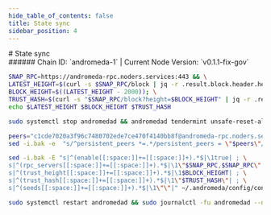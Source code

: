 ```yaml
---
hide_table_of_contents: false
title: State sync
sidebar_position: 4
---
```


<div class="h1-with-icon icon-andromeda">
# State sync
</div>
###### Chain ID: `andromeda-1` | Current Node Version: `v0.1.1-fix-gov`

```bash
SNAP_RPC=https://andromeda-rpc.noders.services:443 && \
LATEST_HEIGHT=$(curl -s $SNAP_RPC/block | jq -r .result.block.header.height); \
BLOCK_HEIGHT=$((LATEST_HEIGHT - 2000)); \
TRUST_HASH=$(curl -s "$SNAP_RPC/block?height=$BLOCK_HEIGHT" | jq -r .result.block_id.hash) && \
echo $LATEST_HEIGHT $BLOCK_HEIGHT $TRUST_HASH
```
```bash
sudo systemctl stop andromedad && andromedad tendermint unsafe-reset-all --home ~/.andromeda --keep-addr-book
```
```bash
peers="c1cde7020a3f96c7480702ede7ce470f4140bb8f@andromeda-rpc.noders.services:34656"
sed -i.bak -e  "s/^persistent_peers *=.*/persistent_peers = \"$peers\"/" ~/.andromeda/config/config.toml
```
```bash
sed -i.bak -E "s|^(enable[[:space:]]+=[[:space:]]+).*$|\1true| ; \
s|^(rpc_servers[[:space:]]+=[[:space:]]+).*$|\1\"$SNAP_RPC,$SNAP_RPC\"| ; \
s|^(trust_height[[:space:]]+=[[:space:]]+).*$|\1$BLOCK_HEIGHT| ; \
s|^(trust_hash[[:space:]]+=[[:space:]]+).*$|\1\"$TRUST_HASH\"| ; \
s|^(seeds[[:space:]]+=[[:space:]]+).*$|\1\"\"|" ~/.andromeda/config/config.toml
```
```bash
sudo systemctl restart andromedad && sudo journalctl -fu andromedad --no-hostname -o cat
```
